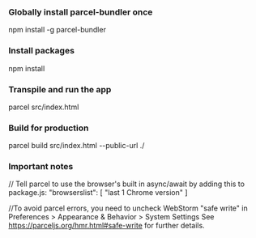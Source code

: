 ### Globally install parcel-bundler once
npm install -g parcel-bundler

### Install packages
npm install

### Transpile and run the app
parcel src/index.html

### Build for production
parcel build src/index.html --public-url ./

### Important notes
// Tell parcel to use the browser's built in async/await by adding this to package.js:
  "browserslist": [
    "last 1 Chrome version"
  ]
 
//To avoid parcel errors, you need to uncheck WebStorm "safe write" 
    in Preferences > Appearance & Behavior > System Settings
See https://parceljs.org/hmr.html#safe-write for further details.